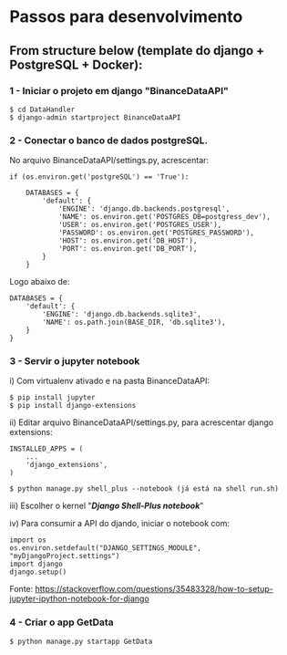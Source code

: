 # Passos para desenvolvimento

## From structure below (template do django + PostgreSQL + Docker):


### 1 - Iniciar o projeto em django "BinanceDataAPI"

    $ cd DataHandler
    $ django-admin startproject BinanceDataAPI  

### 2 - Conectar o banco de dados postgreSQL. 

No arquivo BinanceDataAPI/settings.py, acrescentar:

    if (os.environ.get('postgreSQL') == 'True'):

        DATABASES = {
            'default': {
                'ENGINE': 'django.db.backends.postgresql',
                'NAME': os.environ.get('POSTGRES_DB=postgress_dev'),                      
                'USER': os.environ.get('POSTGRES_USER'),
                'PASSWORD': os.environ.get('POSTGRES_PASSWORD'),
                'HOST': os.environ.get('DB_HOST'),
                'PORT': os.environ.get('DB_PORT'), 
            }
        } 

Logo abaixo de:  

    DATABASES = {
        'default': {
            'ENGINE': 'django.db.backends.sqlite3',
            'NAME': os.path.join(BASE_DIR, 'db.sqlite3'),
        }
    }

### 3 - Servir o jupyter notebook

i) Com virtualenv ativado e na pasta BinanceDataAPI:

    $ pip install jupyter
    $ pip install django-extensions

ii) Editar arquivo BinanceDataAPI/settings.py, para acrescentar django extensions:

    INSTALLED_APPS = (
        ...
        'django_extensions',
    )

    $ python manage.py shell_plus --notebook (já está na shell run.sh)

iii) Escolher o kernel "***Django Shell-Plus notebook***"

iv) Para consumir a API do djando, iniciar o notebook com:

    import os
    os.environ.setdefault("DJANGO_SETTINGS_MODULE", "myDjangoProject.settings")
    import django
    django.setup() 

Fonte: https://stackoverflow.com/questions/35483328/how-to-setup-jupyter-ipython-notebook-for-django

### 4 - Criar o app GetData

    $ python manage.py startapp GetData